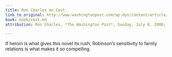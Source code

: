 ```yaml
---
title: Ron Charles on Cost
link_to_original: http://www.washingtonpost.com/wp-dyn/content/article/2008/07/03/AR2008070302735.html
book: book/cost.md
attribution: Ron Charles, *The Washington Post*, Sunday, July 6, 2008; Page BW07

---
```

If heroin is what gives this novel its rush, Robinson’s sensitivity to family relations is what makes it so compelling.